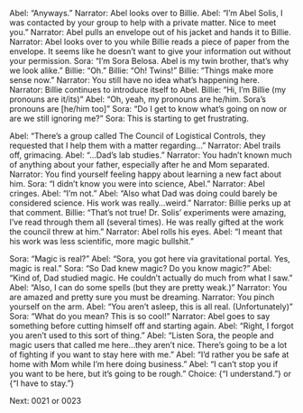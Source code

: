 Abel: “Anyways.”
Narrator: Abel looks over to Billie. 
Abel: “I’m Abel Solis, I was contacted by your group to help with a private matter. Nice to meet you.”
Narrator: Abel pulls an envelope out of his jacket and hands it to Billie. 
Narrator: Abel looks over to you while Billie reads a piece of paper from the envelope. It seems like he doesn’t want to give your information out without your permission. 
Sora: “I’m Sora Belosa. Abel is my twin brother, that’s why we look alike.”
Billie: “Oh.”
Billie: “Oh! Twins!”
Billie: “Things make more sense now.”
Narrator: You still have no idea what’s happening here.
Narrator: Billie continues to introduce itself to Abel.
Billie: “Hi, I’m Billie (my pronouns are it/its)”
Abel: “Oh, yeah, my pronouns are he/him. Sora’s pronouns are [he/him too]”
Sora: “Do I get to know what’s going on now or are we still ignoring me?”
Sora: This is starting to get frustrating. 

Abel: “There’s a group called The Council of Logistical Controls, they requested that I help them with a matter regarding…”
Narrator: Abel trails off, grimacing.
Abel: “...Dad’s lab studies.”
Narrator: You hadn’t known much of anything about your father, especially after he and Mom separated. 
Narrator: You find yourself feeling happy about learning a new fact about him.
Sora: “I didn’t know you were into science, Abel.”
Narrator: Abel cringes.
Abel: “I’m not.”
Abel: “Also what Dad was doing could barely be considered science. His work was really…weird.”
Narrator: Billie perks up at that comment.
Billie: “That’s not true! Dr. Solis’ experiments were amazing, I’ve read through them all (several times). He was really gifted at the work the council threw at him.”
Narrator: Abel rolls his eyes.
Abel: “I meant that his work was less scientific, more magic bullshit.”

Sora: “Magic is real?”
Abel: “Sora, you got here via gravitational portal. Yes, magic is real.”
Sora: “So Dad knew magic? Do you know magic?”
Abel: “Kind of, Dad studied magic. He couldn’t actually do much from what I saw.”
Abel: “Also, I can do some spells (but they are pretty weak.)”
Narrator: You are amazed and pretty sure you must be dreaming.
Narrator: You pinch yourself on the arm.
Abel: “You aren’t asleep, this is all real. (Unfortunately)”
Sora: “What do you mean? This is so cool!”
Narrator: Abel goes to say something before cutting himself off and starting again.
Abel: “Right, I forgot you aren’t used to this sort of thing.”
Abel: “Listen Sora, the people and magic users that called me here…they aren’t nice. There’s going to be a lot of fighting if you want to stay here with me.”
Abel: “I’d rather you be safe at home with Mom while I’m here doing business.”
Abel: “I can’t stop you if you want to be here, but it’s going to be rough.”
Choice: {“I understand.”} or {“I have to stay.”}

Next: 0021 or 0023